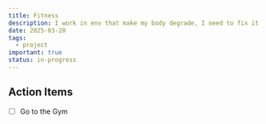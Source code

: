 ```yaml
---
title: Fitness
description: I work in env that make my body degrade, I need to fix it
date: 2025-03-20
tags:
  - project
important: true
status: in-progress
---
```


## Action Items

- [ ] Go to the Gym

